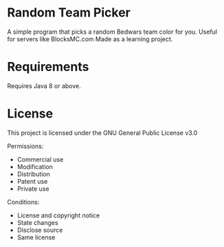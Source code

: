 # Random Team Picker
A simple program that picks a random Bedwars team color for you. Useful for servers like BlocksMC.com
Made as a learning project.

# Requirements
Requires Java 8 or above.

# License
This project is licensed under the GNU General Public License v3.0

Permissions:

- Commercial use
- Modification
- Distribution
- Patent use
- Private use

Conditions:

- License and copyright notice
- State changes
- Disclose source
- Same license
